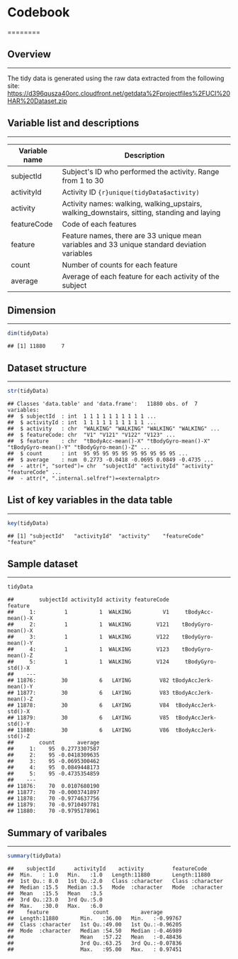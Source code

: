 # Codebook
========

## Overview
-----------
The tidy data is generated using the raw data extracted from the following site:
https://d396qusza40orc.cloudfront.net/getdata%2Fprojectfiles%2FUCI%20HAR%20Dataset.zip 

## Variable list and descriptions
---------------------------------
Variable name   | Description
----------------|-----------------
subjectId	| Subject's ID who performed the activity.  Range from 1 to 30
activityId	| Activity ID ```{r}unique(tidyData$activity)```
activity	| Activity names: walking, walking_upstairs, walking_downstairs, sitting, standing and laying
featureCode	| Code of each features
feature		| Feature names, there are 33 unique mean variables and 33 unique standard deviation variables
count		| Number of counts for each feature
average		| Average of each feature for each activity of the subject

## Dimension
------------

```r
dim(tidyData)
```

```
## [1] 11880     7
```

## Dataset structure
------------------

```r
str(tidyData)
```

```
## Classes 'data.table' and 'data.frame':	11880 obs. of  7 variables:
##  $ subjectId  : int  1 1 1 1 1 1 1 1 1 1 ...
##  $ activityId : int  1 1 1 1 1 1 1 1 1 1 ...
##  $ activity   : chr  "WALKING" "WALKING" "WALKING" "WALKING" ...
##  $ featureCode: chr  "V1" "V121" "V122" "V123" ...
##  $ feature    : chr  "tBodyAcc-mean()-X" "tBodyGyro-mean()-X" "tBodyGyro-mean()-Y" "tBodyGyro-mean()-Z" ...
##  $ count      : int  95 95 95 95 95 95 95 95 95 95 ...
##  $ average    : num  0.2773 -0.0418 -0.0695 0.0849 -0.4735 ...
##  - attr(*, "sorted")= chr  "subjectId" "activityId" "activity" "featureCode" ...
##  - attr(*, ".internal.selfref")=<externalptr>
```

## List of key variables in the data table
--------------------------------------------------

```r
key(tidyData)
```

```
## [1] "subjectId"   "activityId"  "activity"    "featureCode" "feature"
```

## Sample dataset
---------------------

```r
tidyData
```

```
##        subjectId activityId activity featureCode               feature
##     1:         1          1  WALKING          V1     tBodyAcc-mean()-X
##     2:         1          1  WALKING        V121    tBodyGyro-mean()-X
##     3:         1          1  WALKING        V122    tBodyGyro-mean()-Y
##     4:         1          1  WALKING        V123    tBodyGyro-mean()-Z
##     5:         1          1  WALKING        V124     tBodyGyro-std()-X
##    ---                                                                
## 11876:        30          6   LAYING         V82 tBodyAccJerk-mean()-Y
## 11877:        30          6   LAYING         V83 tBodyAccJerk-mean()-Z
## 11878:        30          6   LAYING         V84  tBodyAccJerk-std()-X
## 11879:        30          6   LAYING         V85  tBodyAccJerk-std()-Y
## 11880:        30          6   LAYING         V86  tBodyAccJerk-std()-Z
##        count       average
##     1:    95  0.2773307587
##     2:    95 -0.0418309635
##     3:    95 -0.0695300462
##     4:    95  0.0849448173
##     5:    95 -0.4735354859
##    ---                    
## 11876:    70  0.0107680190
## 11877:    70 -0.0003741897
## 11878:    70 -0.9774637756
## 11879:    70 -0.9710497781
## 11880:    70 -0.9795178961
```

## Summary of varibales
-----------------------------

```r
summary(tidyData)
```

```
##    subjectId      activityId    activity         featureCode       
##  Min.   : 1.0   Min.   :1.0   Length:11880       Length:11880      
##  1st Qu.: 8.0   1st Qu.:2.0   Class :character   Class :character  
##  Median :15.5   Median :3.5   Mode  :character   Mode  :character  
##  Mean   :15.5   Mean   :3.5                                        
##  3rd Qu.:23.0   3rd Qu.:5.0                                        
##  Max.   :30.0   Max.   :6.0                                        
##    feature              count          average        
##  Length:11880       Min.   :36.00   Min.   :-0.99767  
##  Class :character   1st Qu.:49.00   1st Qu.:-0.96205  
##  Mode  :character   Median :54.50   Median :-0.46989  
##                     Mean   :57.22   Mean   :-0.48436  
##                     3rd Qu.:63.25   3rd Qu.:-0.07836  
##                     Max.   :95.00   Max.   : 0.97451
```

